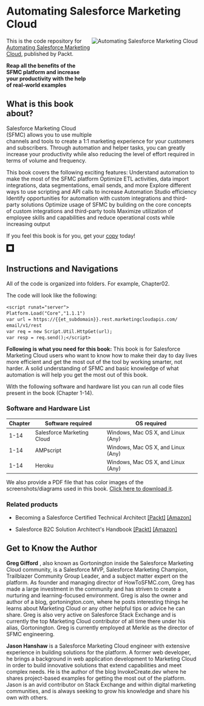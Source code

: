# Automating Salesforce Marketing Cloud

<a href="https://www.packtpub.com/product/automating-salesforce-marketing-cloud/9781803237190?utm_source=github&utm_medium=repository&utm_campaign=9781803237190"><img src="https://static.packt-cdn.com/products/9781803237190/cover/smaller" alt="Automating Salesforce Marketing Cloud" height="256px" align="right"></a>

This is the code repository for [Automating Salesforce Marketing Cloud](https://www.packtpub.com/product/automating-salesforce-marketing-cloud/9781803237190?utm_source=github&utm_medium=repository&utm_campaign=9781803237190), published by Packt.

**Reap all the benefits of the SFMC platform and increase your productivity with the help of real-world examples**

## What is this book about?
Salesforce Marketing Cloud (SFMC) allows you to use multiple channels and tools to create a 1:1 marketing experience for your customers and subscribers. Through automation and helper tasks, you can greatly increase your productivity while also reducing the level of effort required in terms of volume and frequency. 

This book covers the following exciting features:
Understand automation to make the most of the SFMC platform
Optimize ETL activities, data import integrations, data segmentations, email sends, and more
Explore different ways to use scripting and API calls to increase Automation Studio efficiency
Identify opportunities for automation with custom integrations and third-party solutions
Optimize usage of SFMC by building on the core concepts of custom integrations and third-party tools
Maximize utilization of employee skills and capabilities and reduce operational costs while increasing output

If you feel this book is for you, get your [copy](https://www.amazon.com/dp/1803237198) today!

<a href="https://www.packtpub.com/?utm_source=github&utm_medium=banner&utm_campaign=GitHubBanner"><img src="https://raw.githubusercontent.com/PacktPublishing/GitHub/master/GitHub.png" 
alt="https://www.packtpub.com/" border="5" /></a>

## Instructions and Navigations
All of the code is organized into folders. For example, Chapter02.

The code will look like the following:
```
<script runat="server">
Platform.Load("Core","1.1.1")
var url = https://{{et_subdomain}}.rest.marketingcloudapis.com/
email/v1/rest
var req = new Script.Util.HttpGet(url);
var resp = req.send();</script>
```

**Following is what you need for this book:**
This book is for Salesforce Marketing Cloud users who want to know how to make their day to day lives more efficient and get the most out of the tool by working smarter, not harder. A solid understanding of SFMC and basic knowledge of what automation is will help you get the most out of this book.

With the following software and hardware list you can run all code files present in the book (Chapter 1-14).
### Software and Hardware List
| Chapter | Software required | OS required |
| -------- | ------------------------------------ | ----------------------------------- |
| 1-14 | Salesforce Marketing Cloud | Windows, Mac OS X, and Linux (Any) |
| 1-14 | AMPscript | Windows, Mac OS X, and Linux (Any) |
| 1-14 | Heroku | Windows, Mac OS X, and Linux (Any) |

We also provide a PDF file that has color images of the screenshots/diagrams used in this book. [Click here to download it](https://static.packt-cdn.com/downloads/9781803237190_ColorImages.pdf).

### Related products
* Becoming a Salesforce Certified Technical Architect [[Packt]](https://www.packtpub.com/product/becoming-a-salesforce-certified-technical-architect/9781800568754?utm_source=github&utm_medium=repository&utm_campaign=9781800568754) [[Amazon]](https://www.amazon.com/dp/1800568754)

* Salesforce B2C Solution Architect's Handbook [[Packt]](https://www.packtpub.com/product/salesforce-b2c-solution-architect-s-handbook/9781801817035?utm_source=github&utm_medium=repository&utm_campaign=9781801817035) [[Amazon]](https://www.amazon.com/dp/1801817030)

## Get to Know the Author
**Greg Gifford**
, also known as Gortonington inside the Salesforce Marketing Cloud community, is a Salesforce MVP, Salesforce Marketing Champion, Trailblazer Community Group Leader, and a subject matter expert on the platform. As founder and managing director of HowToSFMC.com, Greg has made a large investment in the community and has striven to create a nurturing and learning-focused environment. Greg is also the owner and author of a blog, gortonington.com, where he posts interesting things he learns about Marketing Cloud or any other helpful tips or advice he can share. Greg is also very active on Salesforce Stack Exchange and is currently the top Marketing Cloud contributor of all time there under his alias, Gortonington. Greg is currently employed at Merkle as the director of SFMC engineering.

**Jason Hanshaw**
is a Salesforce Marketing Cloud engineer with extensive experience in building solutions for the platform. A former web developer, he brings a background in web application development to Marketing Cloud in order to build innovative solutions that extend capabilities and meet complex needs. He is the author of the blog InvokeCreate.dev where he shares project-based examples for getting the most out of the platform. Jason is an avid contributor on Stack Exchange and within digital marketing communities, and is always seeking to grow his knowledge and share his own with others.
